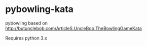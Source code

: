pybowling-kata
==============

pybowling based on http://butunclebob.com/ArticleS.UncleBob.TheBowlingGameKata

Requires python 3.x
